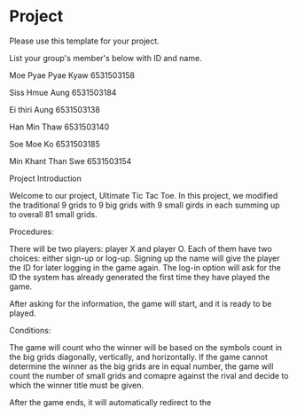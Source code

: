 Project
=============
Please use this template for your project.

List your group's member's below with ID and name.


Moe Pyae Pyae Kyaw   6531503158

Siss Hmue Aung       6531503184

Ei thiri Aung        6531503138

Han Min Thaw         6531503140

Soe Moe Ko           6531503185

Min Khant Than Swe   6531503154




Project Introduction


Welcome to our project, Ultimate Tic Tac Toe. In this project, we modified the traditional 9 grids to 9 big grids with 9 small girds in each summing up to overall 81 small grids. 

Procedures:

There will be two players: player X and player O. Each of them have two choices: either sign-up or log-up. Signing up the name will give the player the ID for later logging in the game again. The log-in option will ask for the ID the system has already generated the first time they have played the game.

After asking for the information, the game will start, and it is ready to be played. 

Conditions:

The game will count who the winner will be based on the symbols count in the big grids diagonally, vertically, and horizontally. If the game cannot determine the winner as the big grids are in equal number, the game will count the number of small grids and comapre against the rival and decide to which the winner title must be given.

After the game ends, it will automatically redirect to the 
